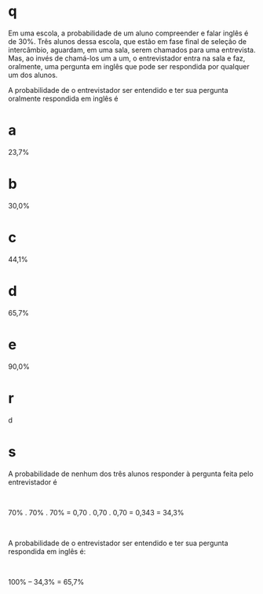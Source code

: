 # q
Em uma escola, a probabilidade de um aluno compreender e falar inglês é de 30%. Três alunos dessa escola, que estão em fase final de seleção de intercâmbio, aguardam, em uma sala, serem chamados para uma entrevista. Mas, ao invés de chamá-los um a um, o entrevistador entra na sala e faz, oralmente, uma pergunta em inglês que pode ser respondida por qualquer um dos alunos.

A probabilidade de o entrevistador ser entendido e ter sua pergunta oralmente respondida em inglês é

# a
23,7%

# b
30,0%

# c
44,1%

# d
65,7%

# e
90,0%

# r
d

# s
A probabilidade de nenhum dos três alunos responder à pergunta feita pelo entrevistador é

 

70% . 70% . 70% = 0,70 . 0,70 . 0,70 = 0,343 = 34,3%

 

A probabilidade de o entrevistador ser entendido e ter sua pergunta respondida em inglês é:

 

100% – 34,3% = 65,7%
